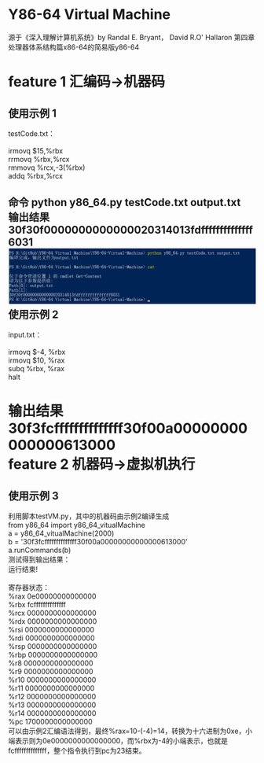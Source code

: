 # Y86-64 Virtual Machine

源于《深入理解计算机系统》by Randal E. Bryant， David R.O' Hallaron
第四章处理器体系结构篇x86-64的简易版y86-64

feature 1	汇编码->机器码
=======================
使用示例 1
--------
testCode.txt：<br><br>
irmovq $15,%rbx<br>
rrmovq %rbx,%rcx<br>
rmmovq %rcx,-3(%rbx)<br>
addq %rbx,%rcx<br>

命令 python y86_64.py testCode.txt output.txt<br>
输出结果<br>
30f30f0000000000000020314013fdffffffffffffff6031<br>
![编译器命令提示](https://github.com/Xynnn007/Y86-64-Virtual-Machine/blob/master/introPictures/compiler.png)
使用示例 2
--------
input.txt：<br><br>
irmovq $-4, %rbx<br>
irmovq $10, %rax<br>
subq %rbx, %rax<br>
halt<br>

输出结果<br>
30f3fcffffffffffffff30f00a00000000000000613000<br>
feature 2 机器码->虚拟机执行
=======================
使用示例 3
-------
利用脚本testVM.py，其中的机器码由示例2编译生成<br>
from y86_64 import y86_64_vitualMachine<br>
a = y86_64_vitualMachine(2000)<br>
b = '30f3fcffffffffffffff30f00a00000000000000613000'<br>
a.runCommands(b)<br>
测试得到输出结果：<br>
运行结束!<br>
<br>
寄存器状态：<br>
%rax	0e00000000000000<br>
%rbx	fcffffffffffffff<br>
%rcx	0000000000000000<br>
%rdx	0000000000000000<br>
%rsi	0000000000000000<br>
%rdi	0000000000000000<br>
%rsp	0000000000000000<br>
%rbp	0000000000000000<br>
%r8 	0000000000000000<br>
%r9 	0000000000000000<br>
%r10 	0000000000000000<br>
%r11 	0000000000000000<br>
%r12	0000000000000000<br>
%r13	0000000000000000<br>
%r14	0000000000000000<br>
%pc 	1700000000000000<br>
可以由示例2汇编语法得到，最终%rax=10-(-4)=14，转换为十六进制为0xe，小端表示则为0e0000000000000000，而%rbx为-4的小端表示，也就是fcffffffffffffff，整个指令执行到pc为23结束。
